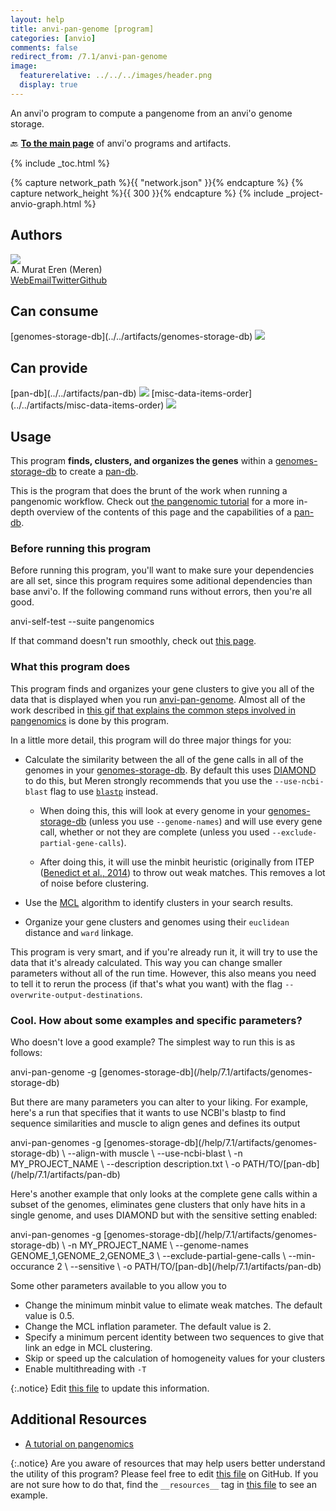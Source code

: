 ```yaml
---
layout: help
title: anvi-pan-genome [program]
categories: [anvio]
comments: false
redirect_from: /7.1/anvi-pan-genome
image:
  featurerelative: ../../../images/header.png
  display: true
---
```


An anvi&#x27;o program to compute a pangenome from an anvi&#x27;o genome storage.

🔙 **[To the main page](../../)** of anvi'o programs and artifacts.


{% include _toc.html %}
<div id="svg" class="subnetwork"></div>
{% capture network_path %}{{ "network.json" }}{% endcapture %}
{% capture network_height %}{{ 300 }}{% endcapture %}
{% include _project-anvio-graph.html %}


## Authors

<div class="anvio-person"><div class="anvio-person-info"><div class="anvio-person-photo"><img class="anvio-person-photo-img" src="../../images/authors/meren.jpg" /></div><div class="anvio-person-info-box"><span class="anvio-person-name">A. Murat Eren (Meren)</span><div class="anvio-person-social-box"><a href="http://meren.org" class="person-social" target="_blank"><i class="fa fa-fw fa-home"></i>Web</a><a href="mailto:a.murat.eren@gmail.com" class="person-social" target="_blank"><i class="fa fa-fw fa-envelope-square"></i>Email</a><a href="http://twitter.com/merenbey" class="person-social" target="_blank"><i class="fa fa-fw fa-twitter-square"></i>Twitter</a><a href="http://github.com/meren" class="person-social" target="_blank"><i class="fa fa-fw fa-github"></i>Github</a></div></div></div></div>



## Can consume


<p style="text-align: left" markdown="1"><span class="artifact-r">[genomes-storage-db](../../artifacts/genomes-storage-db) <img src="../../images/icons/DB.png" class="artifact-icon-mini" /></span></p>


## Can provide


<p style="text-align: left" markdown="1"><span class="artifact-p">[pan-db](../../artifacts/pan-db) <img src="../../images/icons/DB.png" class="artifact-icon-mini" /></span> <span class="artifact-p">[misc-data-items-order](../../artifacts/misc-data-items-order) <img src="../../images/icons/CONCEPT.png" class="artifact-icon-mini" /></span></p>


## Usage


This program **finds, clusters, and organizes the genes** within a <span class="artifact-n">[genomes-storage-db](/help/7.1/artifacts/genomes-storage-db)</span> to create a <span class="artifact-n">[pan-db](/help/7.1/artifacts/pan-db)</span>. 

This is the program that does the brunt of the work when running a pangenomic workflow. Check out [the pangenomic tutorial](http://merenlab.org/2016/11/08/pangenomics-v2) for a more in-depth overview of the contents of this page and the capabilities of a <span class="artifact-n">[pan-db](/help/7.1/artifacts/pan-db)</span>. 

### Before running this program

Before running this program, you'll want to make sure your dependencies are all set, since this program requires some aditional dependencies than base anvi'o. If the following command runs without errors, then you're all good. 

<div class="codeblock" markdown="1">
anvi&#45;self&#45;test &#45;&#45;suite pangenomics
</div>

If that command doesn't run smoothly, check out [this page](http://merenlab.org/2016/11/08/pangenomics-v2/#dependencies).

### What this program does

This program finds and organizes your gene clusters to give you all of the data that is displayed when you run <span class="artifact-n">[anvi-pan-genome](/help/7.1/programs/anvi-pan-genome)</span>. Almost all of the work described in [this gif that explains the common steps involved in pangenomics](http://merenlab.org/momics/#pangenomics) is done by this program. 

In a little more detail, this program will do three major things for you:

* Calculate the similarity between the all of the gene calls in all of the genomes in your <span class="artifact-n">[genomes-storage-db](/help/7.1/artifacts/genomes-storage-db)</span>. By default this uses [DIAMOND](https://www.wsi.uni-tuebingen.de/lehrstuehle/algorithms-in-bioinformatics/software/diamond/) to do this, but Meren strongly recommends that you use the `--use-ncbi-blast` flag to use [`blastp`](https://blast.ncbi.nlm.nih.gov/Blast.cgi?PAGE=Proteins) instead.  

    *   When doing this, this will look at every genome in your <span class="artifact-n">[genomes-storage-db](/help/7.1/artifacts/genomes-storage-db)</span> (unless you use `--genome-names`) and will use every gene call, whether or not they are complete (unless you used `--exclude-partial-gene-calls`).   
    
    *   After doing this, it will use the minbit heuristic (originally from ITEP ([Benedict et al., 2014](https://bmcgenomics.biomedcentral.com/articles/10.1186/1471-2164-15-8)) to throw out weak matches. This removes a lot of noise before clustering. 
    
* Use the [MCL](http://micans.org/mcl/) algorithm to identify clusters in your search results.  

* Organize your gene clusters and genomes using their `euclidean` distance and `ward` linkage. 

This program is very smart, and if you're already run it, it will try to use the data that it's already calculated. This way you can change smaller parameters without all of the run time. However, this also means you need to tell it to rerun the process (if that's what you want) with the flag `--overwrite-output-destinations`. 

### Cool. How about some examples and specific parameters?

Who doesn't love a good example? The simplest way to run this is as follows:

<div class="codeblock" markdown="1">
anvi&#45;pan&#45;genome &#45;g <span class="artifact&#45;n">[genomes&#45;storage&#45;db](/help/7.1/artifacts/genomes&#45;storage&#45;db)</span>
</div>

But there are many parameters you can alter to your liking. For example, here's a run that specifies that it wants to use NCBI's blastp to find sequence similarities and muscle to align genes and defines its output 

<div class="codeblock" markdown="1">
anvi&#45;pan&#45;genomes &#45;g <span class="artifact&#45;n">[genomes&#45;storage&#45;db](/help/7.1/artifacts/genomes&#45;storage&#45;db)</span> \
                 &#45;&#45;align&#45;with muscle \
                 &#45;&#45;use&#45;ncbi&#45;blast \ 
                 &#45;n MY_PROJECT_NAME \
                 &#45;&#45;description description.txt \
                 &#45;o PATH/TO/<span class="artifact&#45;n">[pan&#45;db](/help/7.1/artifacts/pan&#45;db)</span> 
</div>

Here's another example that only looks at the complete gene calls within a subset of the genomes, eliminates gene clusters that only have hits in a single genome, and uses DIAMOND but with the sensitive setting enabled:

<div class="codeblock" markdown="1">
anvi&#45;pan&#45;genomes &#45;g <span class="artifact&#45;n">[genomes&#45;storage&#45;db](/help/7.1/artifacts/genomes&#45;storage&#45;db)</span> \
                 &#45;n MY_PROJECT_NAME \
                 &#45;&#45;genome&#45;names GENOME_1,GENOME_2,GENOME_3 \
                 &#45;&#45;exclude&#45;partial&#45;gene&#45;calls \ 
                 &#45;&#45;min&#45;occurance 2 \
                 &#45;&#45;sensitive \
                 &#45;o PATH/TO/<span class="artifact&#45;n">[pan&#45;db](/help/7.1/artifacts/pan&#45;db)</span> 
</div>

Some other parameters available to you allow you to  

- Change the minimum minbit value to elimate weak matches. The default value is 0.5.
- Change the MCL inflation parameter. The default value is 2. 
- Specify a minimum percent identity between two sequences to give that link an edge in MCL clustering. 
- Skip or speed up the calculation of homogeneity values for your clusters
- Enable multithreading with `-T`


{:.notice}
Edit [this file](https://github.com/merenlab/anvio/tree/master/anvio/docs/programs/anvi-pan-genome.md) to update this information.


## Additional Resources


* [A tutorial on pangenomics](http://merenlab.org/2016/11/08/pangenomics-v2/)


{:.notice}
Are you aware of resources that may help users better understand the utility of this program? Please feel free to edit [this file](https://github.com/merenlab/anvio/tree/master/bin/anvi-pan-genome) on GitHub. If you are not sure how to do that, find the `__resources__` tag in [this file](https://github.com/merenlab/anvio/blob/master/bin/anvi-interactive) to see an example.
